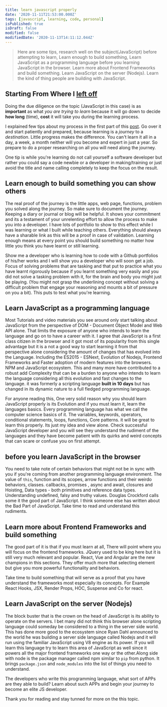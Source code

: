 ```yaml
---
title: learn javascript properly
date: '2020-11-11T21:53:00.000Z'
tags: [javascript, learning, code, personal]
isPublished: true
isDraft: false
modified: false
modifiedDate: '2020-11-13T14:11:12.044Z'
---
```


> Here are some tips, research well on the subject(JavaScript) before attempting to learn, Learn enough to build something, Learn JavaScript as a programming language before you learning JavaScript in the browser. Learn more about Frontend Frameworks and build something. Learn JavaScript on the server (Nodejs). Learn the kind of thing people are building with JavaScript.

## Starting From Where I [left off](https://www.oluwasetemi.dev/why-you-should-learn-javascript/)

Doing the due diligence on the topic (JavaScript in this case) is as **important** as what *you are trying to learn* because it will go down to decide **how long** (time), **cost** it will take you during the learning process.

I explained few tips about my process in the first part of this [post](https://oluwasetemi.dev/why-you-should-learn-javascript/). Go over it and start patiently and prepared, because learning is a *journey* to a *destination*. Little progress makes the difference. You can't learn it all in a day, a week, a month neither will you become and expert in just a year. So prepare to do a proper researching on all you will need along the journey.

One tip is while you're learning do not call yourself a software developer but rather you could say a code newbie or a developer in making/training or just avoid the title and name calling completely to keep the focus on the result.

## Learn enough to build something you can show others

The real proof of the journey is the little apps, web page, functions, problem you solved along the journey. So make sure to document the journey. Keeping a diary or journal or blog will be helpful. It shows your commitment and its a testament of your unrelenting effort to allow the process to make you into a developer. I have lots of portfolio to show to this effect while I was learning or what I built while teaching others. Everything should always have a sharable link as this will be a proof in case of validation. Learning enough means at every point you should build something no matter how little you think you have learnt or still learning.

Show me a developer who is learning how to code with a Github portfolios of his/her works and I will show you a developer who will soon get a job. Focus of solving problems that are tasking and that put to practice what you have learnt rigorously because if you learnt something very easily and you did not solve a tasking problem with it, for the brain and body you might just be playing. (You might not grasp the underlining concept without solving a difficult problem that engage your reasoning and mounts a bit of pressure on you a bit). This puts to test what you're learning.

## Learn JavaScript as a programming language

Most Tutorials and video materials you see around only start talking about JavaScript from the perspective of DOM - Document Object Model and Web API alone. That limits the exposure of anyone who intends to learn the language and go on to have a career with it. I agree that JavaScript is a first class citizen in the browser and it got most of its popularity from this single advantage but it is a not a good way to start learning it from that perspective alone considering the amount of changes that has evolved into the Language. Including the ES2015 - ESNext, Evolution of Nodejs, Frontend Frameworks and Faster adoption of modern features into the browsers. NPM and JavaScript ecosystem. This and many more have contributed to a robust add Complexity that can be a burden to anyone who intends to learn the language considering all this evolution and fast changes to the language. it was formerly a scripting language **built in 10 days** but has changed in its dynamic nature to a full fledged programming language.

For anyone reading this, One very solid reason why you should learn JavaScript properly is its Evolution and if you must learn it, learn the languages basics. Every programming language has what we call the computer science basics of it. The variables, keywords, operators, conditional statements, loops, functions, Core patterns. it will be great to learn this properly. Its just my idea and view alone. Check successful JavaScript developer and you will see they understand the rudiment of the languages and they have become patient with its quirks and weird concepts that can scare or confuse you on first attempt.

## before you learn JavaScript in the browser

You need to take note of certain behaviors that might not be in sync with you if you're coming from another programming language environment. The value of `this`, function and its scopes, arrow functions and their weirdo behaviors, classes. callbacks, promises , async and await, closures and Hoisting, Data types - both primitives and reference data types. Understanding undefined, falsy and truthy values. Douglas Crockford calls some it the good part of JavaScript. I think someone else has written about the Bad Part of JavaScript. Take time to read and understand this rudiments.

## Learn more about Frontend Frameworks and build something

The good part of it is that if you must learn at all, There will point where you will focus on the frontend frameworks. JQuery used to be king here but it is still very much relevant and popular. React, Vue and Angular are the new champions in this sections. They offer much more that selecting element but give you more powerful functionality and behaviors.

Take time to build something that will serve as a proof that you have understand the frameworks most especially its concepts. For Example React Hooks, JSX, Render Props, HOC, Suspense and Co for react.

## Learn JavaScript on the server (Nodejs)

The block buster that is the crown on the head of JavaScript is its ability to operate on the servers. I bet many did not think this browser alone scripting language could someday be considered to a thing in the server side world. This has done more good to the ecosystem since Ryan Dahl announced to the world he was building a server side language called Nodejs and it will run using the familiar JavaScript using V8 engine as its power. If you will learn this language try to learn this area of JavaScript as well since it powers all the major frontend frameworks one way or the other.Along side with node is the package manager called npm similar to `pip` from python. It brings `package.json` and `node_modules` into the list of things you need to understand.

The developers who write this programming language, what sort of APPs are they able to build? Learn about such APPs and begin your journey to become an elite JS developer.

Thank you for reading and stay tunned for more on the this topic.
